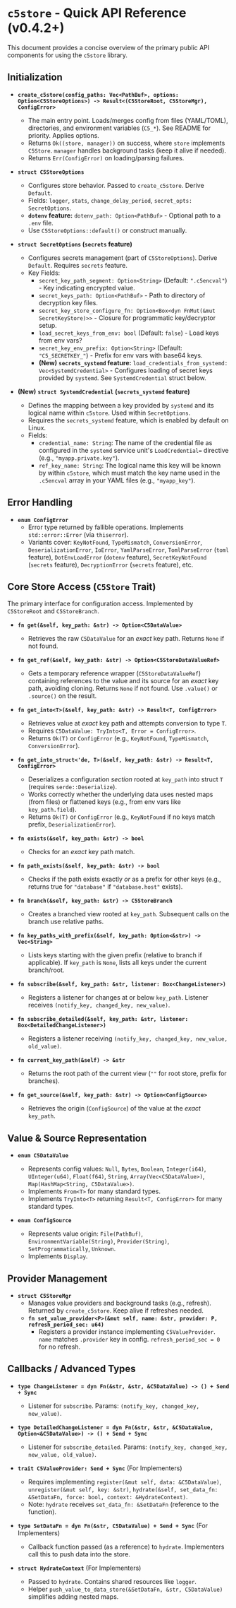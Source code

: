 # **`c5store` - Quick API Reference (v0.4.2+)**

This document provides a concise overview of the primary public API components for using the `c5store` library.

## Initialization

*   **`create_c5store(config_paths: Vec<PathBuf>, options: Option<C5StoreOptions>) -> Result<(C5StoreRoot, C5StoreMgr), ConfigError>`**
    *   The main entry point. Loads/merges config from files (YAML/TOML), directories, and environment variables (`C5_*`). See README for priority. Applies options.
    *   Returns `Ok((store, manager))` on success, where `store` implements `C5Store`. `manager` handles background tasks (keep it alive if needed).
    *   Returns `Err(ConfigError)` on loading/parsing failures.

*   **`struct C5StoreOptions`**
    *   Configures store behavior. Passed to `create_c5store`. Derive `Default`.
    *   Fields: `logger`, `stats`, `change_delay_period`, `secret_opts: SecretOptions`.
    *   **`dotenv` feature:** `dotenv_path: Option<PathBuf>` - Optional path to a `.env` file.
    *   Use `C5StoreOptions::default()` or construct manually.

*   **`struct SecretOptions` (`secrets` feature)**
    *   Configures secrets management (part of `C5StoreOptions`). Derive `Default`. Requires `secrets` feature.
    *   Key Fields:
        *   `secret_key_path_segment: Option<String>` (Default: `".c5encval"`) - Key indicating encrypted value.
        *   `secret_keys_path: Option<PathBuf>` - Path to directory of decryption key files.
        *   `secret_key_store_configure_fn: Option<Box<dyn FnMut(&mut SecretKeyStore)>>` - Closure for programmatic key/decryptor setup.
        *   `load_secret_keys_from_env: bool` (Default: `false`) - Load keys from env vars?
        *   `secret_key_env_prefix: Option<String>` (Default: `"C5_SECRETKEY_"`) - Prefix for env vars with base64 keys.
        *   **(New)** **`secrets_systemd` feature:** `load_credentials_from_systemd: Vec<SystemdCredential>` - Configures loading of secret keys provided by `systemd`. See `SystemdCredential` struct below.

*   **(New)** **`struct SystemdCredential` (`secrets_systemd` feature)**
    *   Defines the mapping between a key provided by `systemd` and its logical name within `c5store`. Used within `SecretOptions`.
    *   Requires the `secrets_systemd` feature, which is enabled by default on Linux.
    *   Fields:
        *   `credential_name: String`: The name of the credential file as configured in the `systemd` service unit's `LoadCredential=` directive (e.g., `"myapp.private.key"`).
        *   `ref_key_name: String`: The logical name this key will be known by within `c5store`, which must match the key name used in the `.c5encval` array in your YAML files (e.g., `"myapp_key"`).

## Error Handling

*   **`enum ConfigError`**
    *   Error type returned by fallible operations. Implements `std::error::Error` (via `thiserror`).
    *   Variants cover: `KeyNotFound`, `TypeMismatch`, `ConversionError`, `DeserializationError`, `IoError`, `YamlParseError`, `TomlParseError` (`toml` feature), `DotEnvLoadError` (`dotenv` feature), `SecretKeyNotFound` (`secrets` feature), `DecryptionError` (`secrets` feature), etc.

## Core Store Access (`C5Store` Trait)

The primary interface for configuration access. Implemented by `C5StoreRoot` and `C5StoreBranch`.

*   **`fn get(&self, key_path: &str) -> Option<C5DataValue>`**
    *   Retrieves the raw `C5DataValue` for an *exact* key path. Returns `None` if not found.

*   **`fn get_ref(&self, key_path: &str) -> Option<C5StoreDataValueRef>`**
    *   Gets a temporary reference wrapper (`C5StoreDataValueRef`) containing references to the value and its source for an *exact* key path, avoiding cloning. Returns `None` if not found. Use `.value()` or `.source()` on the result.

*   **`fn get_into<T>(&self, key_path: &str) -> Result<T, ConfigError>`**
    *   Retrieves value at *exact* key path and attempts conversion to type `T`.
    *   Requires `C5DataValue: TryInto<T, Error = ConfigError>`.
    *   Returns `Ok(T)` or `ConfigError` (e.g., `KeyNotFound`, `TypeMismatch`, `ConversionError`).

*   **`fn get_into_struct<'de, T>(&self, key_path: &str) -> Result<T, ConfigError>`**
    *   Deserializes a configuration *section* rooted at `key_path` into struct `T` (requires `serde::Deserialize`).
    *   Works correctly whether the underlying data uses nested maps (from files) or flattened keys (e.g., from env vars like `key_path.field`).
    *   Returns `Ok(T)` or `ConfigError` (e.g., `KeyNotFound` if no keys match prefix, `DeserializationError`).

*   **`fn exists(&self, key_path: &str) -> bool`**
    *   Checks for an *exact* key path match.

*   **`fn path_exists(&self, key_path: &str) -> bool`**
    *   Checks if the path exists exactly *or* as a prefix for other keys (e.g., returns true for `"database"` if `"database.host"` exists).

*   **`fn branch(&self, key_path: &str) -> C5StoreBranch`**
    *   Creates a branched view rooted at `key_path`. Subsequent calls on the branch use relative paths.

*   **`fn key_paths_with_prefix(&self, key_path: Option<&str>) -> Vec<String>`**
    *   Lists keys starting with the given prefix (relative to branch if applicable). If `key_path` is `None`, lists all keys under the current branch/root.

*   **`fn subscribe(&self, key_path: &str, listener: Box<ChangeListener>)`**
    *   Registers a listener for changes at or below `key_path`. Listener receives `(notify_key, changed_key, new_value)`.

*   **`fn subscribe_detailed(&self, key_path: &str, listener: Box<DetailedChangeListener>)`**
    *   Registers a listener receiving `(notify_key, changed_key, new_value, old_value)`.

*   **`fn current_key_path(&self) -> &str`**
    *   Returns the root path of the current view (`""` for root store, prefix for branches).

*   **`fn get_source(&self, key_path: &str) -> Option<ConfigSource>`**
    *   Retrieves the origin (`ConfigSource`) of the value at the *exact* `key_path`.

## Value & Source Representation

*   **`enum C5DataValue`**
    *   Represents config values: `Null`, `Bytes`, `Boolean`, `Integer(i64)`, `UInteger(u64)`, `Float(f64)`, `String`, `Array(Vec<C5DataValue>)`, `Map(HashMap<String, C5DataValue>)`.
    *   Implements `From<T>` for many standard types.
    *   Implements `TryInto<T>` returning `Result<T, ConfigError>` for many standard types.

*   **`enum ConfigSource`**
    *   Represents value origin: `File(PathBuf)`, `EnvironmentVariable(String)`, `Provider(String)`, `SetProgrammatically`, `Unknown`.
    *   Implements `Display`.

## Provider Management

*   **`struct C5StoreMgr`**
    *   Manages value providers and background tasks (e.g., refresh). Returned by `create_c5store`. Keep alive if refreshes needed.
    *   **`fn set_value_provider<P>(&mut self, name: &str, provider: P, refresh_period_sec: u64)`**
        *   Registers a provider instance implementing `C5ValueProvider`. `name` matches `.provider` key in config. `refresh_period_sec = 0` for no refresh.

## Callbacks / Advanced Types

*   **`type ChangeListener = dyn Fn(&str, &str, &C5DataValue) -> () + Send + Sync`**
    *   Listener for `subscribe`. Params: `(notify_key, changed_key, new_value)`.

*   **`type DetailedChangeListener = dyn Fn(&str, &str, &C5DataValue, Option<&C5DataValue>) -> () + Send + Sync`**
    *   Listener for `subscribe_detailed`. Params: `(notify_key, changed_key, new_value, old_value)`.

*   **`trait C5ValueProvider: Send + Sync`** (For Implementers)
    *   Requires implementing `register(&mut self, data: &C5DataValue)`, `unregister(&mut self, key: &str)`, `hydrate(&self, set_data_fn: &SetDataFn, force: bool, context: &HydrateContext)`.
    *   Note: `hydrate` receives `set_data_fn: &SetDataFn` (reference to the function).

*   **`type SetDataFn = dyn Fn(&str, C5DataValue) + Send + Sync`** (For Implementers)
    *   Callback function passed (as a reference) to `hydrate`. Implementers call this to push data into the store.

*   **`struct HydrateContext`** (For Implementers)
    *   Passed to `hydrate`. Contains shared resources like `logger`.
    *   Helper `push_value_to_data_store(&SetDataFn, &str, C5DataValue)` simplifies adding nested maps.